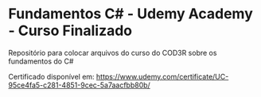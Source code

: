 # Fundamentos C# - Udemy Academy - Curso Finalizado
 Repositório para colocar arquivos do curso do COD3R sobre os fundamentos do C#

Certificado disponível em: https://www.udemy.com/certificate/UC-95ce4fa5-c281-4851-9cec-5a7aacfbb80b/
